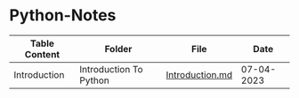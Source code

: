 
# Python-Notes

|Table Content | Folder | File |Date|
|--|--|--|--|
| Introduction | Introduction To Python |[Introduction.md](https://github.com/prembadri/Python-Notes/blob/main/Introduction%20to%20Python/Introduction.md) | 07-04-2023|

